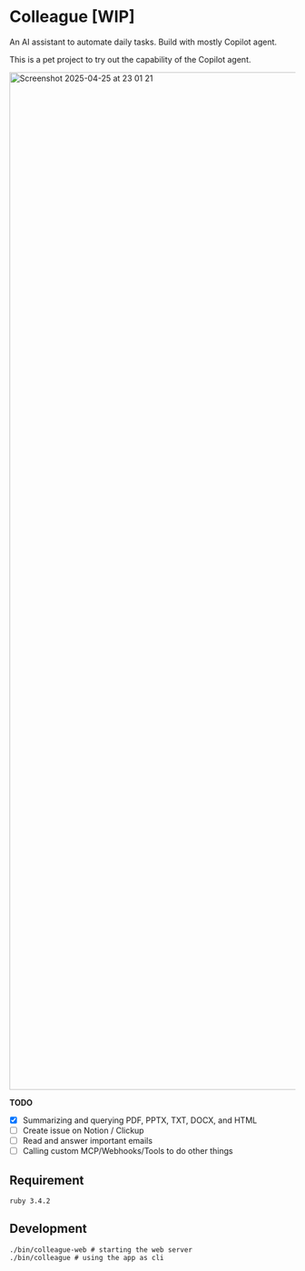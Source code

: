 # Colleague [WIP]

An AI assistant to automate daily tasks. Build with mostly Copilot agent.

This is a pet project to try out the capability of the Copilot agent.

<img width="1792" alt="Screenshot 2025-04-25 at 23 01 21" src="https://github.com/user-attachments/assets/4c92c09d-c345-4717-975e-ed441d4604ee" />

**TODO**

- [x] Summarizing and querying PDF, PPTX, TXT, DOCX, and HTML
- [ ] Create issue on Notion / Clickup
- [ ] Read and answer important emails
- [ ] Calling custom MCP/Webhooks/Tools to do other things

## Requirement

```
ruby 3.4.2
```

## Development

```
./bin/colleague-web # starting the web server
./bin/colleague # using the app as cli
```
